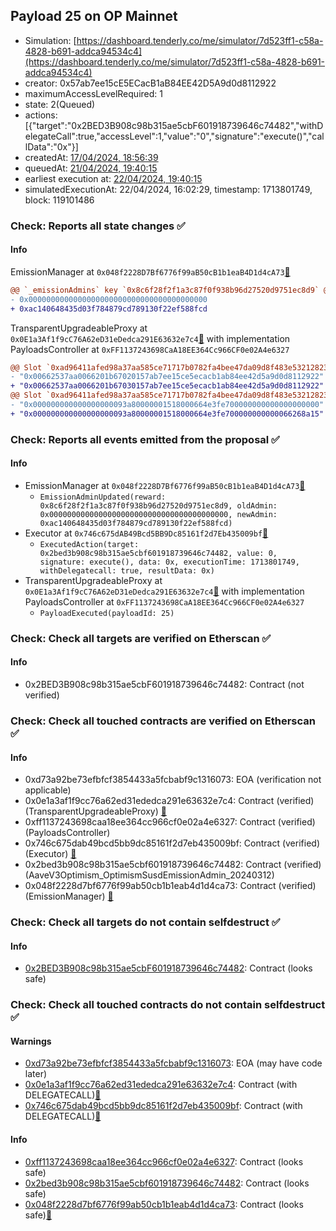 ## Payload 25 on OP Mainnet

- Simulation: [https://dashboard.tenderly.co/me/simulator/7d523ff1-c58a-4828-b691-addca94534c4](https://dashboard.tenderly.co/me/simulator/7d523ff1-c58a-4828-b691-addca94534c4)
- creator: 0x57ab7ee15cE5ECacB1aB84EE42D5A9d0d8112922
- maximumAccessLevelRequired: 1
- state: 2(Queued)
- actions: [{"target":"0x2BED3B908c98b315ae5cbF601918739646c74482","withDelegateCall":true,"accessLevel":1,"value":"0","signature":"execute()","callData":"0x"}]
- createdAt: [17/04/2024, 18:56:39](https://optimistic.etherscan.io/tx/0x7dce10e969f76b85b25430d05cb9d2b97ebf263c800a394f052a4ebbeff7f009)
- queuedAt: [21/04/2024, 19:40:15](https://optimistic.etherscan.io/tx/0xc8dccd4b8b7280126f1acf0387e0ed25174aa0a35445238684e81dd30dfe8c37)
- earliest execution at: [22/04/2024, 19:40:15](https://www.epochconverter.com/countdown?q=1713814815)
- simulatedExecutionAt: 22/04/2024, 16:02:29, timestamp: 1713801749, block: 119101486
### Check: Reports all state changes :white_check_mark:

#### Info


EmissionManager at `0x048f2228D7Bf6776f99aB50cB1b1eaB4D1d4cA73`[:ghost:](https://github.com/bgd-labs/aave-address-book "AaveV3Optimism.EMISSION_MANAGER")
```diff
@@ `_emissionAdmins` key `0x8c6f28f2f1a3c87f0f938b96d27520d9751ec8d9` @@
- 0x0000000000000000000000000000000000000000
+ 0xac140648435d03f784879cd789130f22ef588fcd
```

TransparentUpgradeableProxy at `0x0E1a3Af1f9cC76A62eD31eDedca291E63632e7c4`[:ghost:](https://github.com/bgd-labs/aave-address-book "GovernanceV3Optimism.PAYLOADS_CONTROLLER") with implementation PayloadsController at `0xFF1137243698CaA18EE364Cc966CF0e02A4e6327`
```diff
@@ Slot `0xad96411afed98a37aa585ce71717b0782fa4bee47da09d8f483e532128238611` @@
- "0x00662537aa0066201b67020157ab7ee15ce5ecacb1ab84ee42d5a9d0d8112922"
+ "0x00662537aa0066201b67030157ab7ee15ce5ecacb1ab84ee42d5a9d0d8112922"
@@ Slot `0xad96411afed98a37aa585ce71717b0782fa4bee47da09d8f483e532128238612` @@
- "0x000000000000000000093a80000001518000664e3fe700000000000000000000"
+ "0x000000000000000000093a80000001518000664e3fe700000000000066268a15"
```


### Check: Reports all events emitted from the proposal :white_check_mark:

#### Info

- EmissionManager at `0x048f2228D7Bf6776f99aB50cB1b1eaB4D1d4cA73`[:ghost:](https://github.com/bgd-labs/aave-address-book "AaveV3Optimism.EMISSION_MANAGER")
  - `EmissionAdminUpdated(reward: 0x8c6f28f2f1a3c87f0f938b96d27520d9751ec8d9, oldAdmin: 0x0000000000000000000000000000000000000000, newAdmin: 0xac140648435d03f784879cd789130f22ef588fcd)`
- Executor at `0x746c675dAB49Bcd5BB9Dc85161f2d7Eb435009bf`[:ghost:](https://github.com/bgd-labs/aave-address-book "AaveV3Optimism.ACL_ADMIN, GovernanceV3Optimism.EXECUTOR_LVL_1")
  - `ExecutedAction(target: 0x2bed3b908c98b315ae5cbf601918739646c74482, value: 0, signature: execute(), data: 0x, executionTime: 1713801749, withDelegatecall: true, resultData: 0x)`
- TransparentUpgradeableProxy at `0x0E1a3Af1f9cC76A62eD31eDedca291E63632e7c4`[:ghost:](https://github.com/bgd-labs/aave-address-book "GovernanceV3Optimism.PAYLOADS_CONTROLLER") with implementation PayloadsController at `0xFF1137243698CaA18EE364Cc966CF0e02A4e6327`
  - `PayloadExecuted(payloadId: 25)`

### Check: Check all targets are verified on Etherscan :white_check_mark:

#### Info

- 0x2BED3B908c98b315ae5cbF601918739646c74482: Contract (not verified) 

### Check: Check all touched contracts are verified on Etherscan :white_check_mark:

#### Info

- 0xd73a92be73efbfcf3854433a5fcbabf9c1316073: EOA (verification not applicable)
- 0x0e1a3af1f9cc76a62ed31ededca291e63632e7c4: Contract (verified) (TransparentUpgradeableProxy) [:ghost:](https://github.com/bgd-labs/aave-address-book "GovernanceV3Optimism.PAYLOADS_CONTROLLER")
- 0xff1137243698caa18ee364cc966cf0e02a4e6327: Contract (verified) (PayloadsController) 
- 0x746c675dab49bcd5bb9dc85161f2d7eb435009bf: Contract (verified) (Executor) [:ghost:](https://github.com/bgd-labs/aave-address-book "AaveV3Optimism.ACL_ADMIN, GovernanceV3Optimism.EXECUTOR_LVL_1")
- 0x2bed3b908c98b315ae5cbf601918739646c74482: Contract (verified) (AaveV3Optimism_OptimismSusdEmissionAdmin_20240312) 
- 0x048f2228d7bf6776f99ab50cb1b1eab4d1d4ca73: Contract (verified) (EmissionManager) [:ghost:](https://github.com/bgd-labs/aave-address-book "AaveV3Optimism.EMISSION_MANAGER")

### Check: Check all targets do not contain selfdestruct :white_check_mark:

#### Info

- [0x2BED3B908c98b315ae5cbF601918739646c74482](https://optimistic.etherscan.io/address/0x2BED3B908c98b315ae5cbF601918739646c74482): Contract (looks safe)

### Check: Check all touched contracts do not contain selfdestruct :white_check_mark:

#### Warnings

- [0xd73a92be73efbfcf3854433a5fcbabf9c1316073](https://optimistic.etherscan.io/address/0xd73a92be73efbfcf3854433a5fcbabf9c1316073): EOA (may have code later)
- [0x0e1a3af1f9cc76a62ed31ededca291e63632e7c4](https://optimistic.etherscan.io/address/0x0e1a3af1f9cc76a62ed31ededca291e63632e7c4): Contract (with DELEGATECALL)[:ghost:](https://github.com/bgd-labs/aave-address-book "GovernanceV3Optimism.PAYLOADS_CONTROLLER")
- [0x746c675dab49bcd5bb9dc85161f2d7eb435009bf](https://optimistic.etherscan.io/address/0x746c675dab49bcd5bb9dc85161f2d7eb435009bf): Contract (with DELEGATECALL)[:ghost:](https://github.com/bgd-labs/aave-address-book "AaveV3Optimism.ACL_ADMIN, GovernanceV3Optimism.EXECUTOR_LVL_1")

#### Info

- [0xff1137243698caa18ee364cc966cf0e02a4e6327](https://optimistic.etherscan.io/address/0xff1137243698caa18ee364cc966cf0e02a4e6327): Contract (looks safe)
- [0x2bed3b908c98b315ae5cbf601918739646c74482](https://optimistic.etherscan.io/address/0x2bed3b908c98b315ae5cbf601918739646c74482): Contract (looks safe)
- [0x048f2228d7bf6776f99ab50cb1b1eab4d1d4ca73](https://optimistic.etherscan.io/address/0x048f2228d7bf6776f99ab50cb1b1eab4d1d4ca73): Contract (looks safe)[:ghost:](https://github.com/bgd-labs/aave-address-book "AaveV3Optimism.EMISSION_MANAGER")

